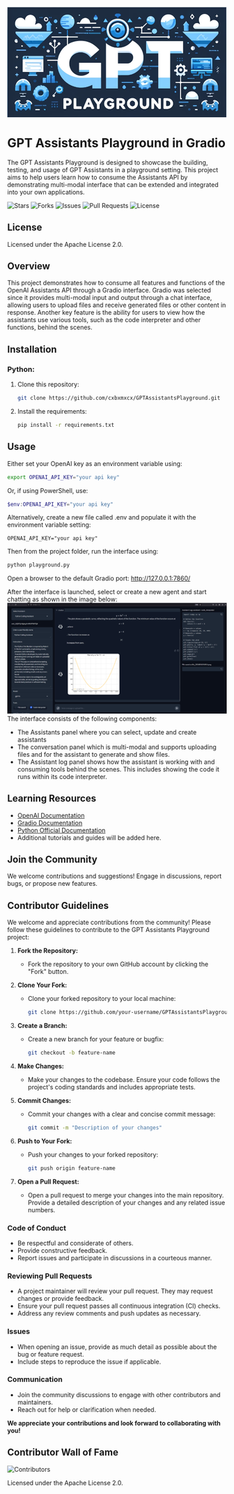 ![GPT Assistants Playground Banner](./images/playground_banner.png)

# GPT Assistants Playground in Gradio
The GPT Assistants Playground is designed to showcase the building, testing, and usage of GPT Assistants in a playground setting. This project aims to help users learn how to consume the Assistants API by demonstrating multi-modal interface that can be extended and integrated into your own applications.

![Stars](https://img.shields.io/github/stars/cxbxmxcx/GPTAssistantsPlayground)
![Forks](https://img.shields.io/github/forks/cxbxmxcx/GPTAssistantsPlayground)
![Issues](https://img.shields.io/github/issues/cxbxmxcx/GPTAssistantsPlayground)
![Pull Requests](https://img.shields.io/github/issues-pr/cxbxmxcx/GPTAssistantsPlayground)
![License](https://img.shields.io/github/license/cxbxmxcx/GPTAssistantsPlayground)

## License
Licensed under the Apache License 2.0.

## Overview
This project demonstrates how to consume all features and functions of the OpenAI Assistants API through a Gradio interface. Gradio was selected since it provides multi-modal input and output through a chat interface, allowing users to upload files and receive generated files or other content in response. Another key feature is the ability for users to view how the assistants use various tools, such as the code interpreter and other functions, behind the scenes.

## Installation

### Python:

1. Clone this repository:
    ```bash
    git clone https://github.com/cxbxmxcx/GPTAssistantsPlayground.git
    ```

2. Install the requirements:
    ```bash
    pip install -r requirements.txt
    ```
## Usage
Either set your OpenAI key as an environment variable using:
```bash
export OPENAI_API_KEY="your api key"
```

Or, if using PowerShell, use:
```powershell
$env:OPENAI_API_KEY="your api key"
```

Alternatively, create a new file called .env and populate it with the environment variable setting:
```.env
OPENAI_API_KEY="your api key"
```

Then from the project folder, run the interface using:

```bash
python playground.py
```

Open a browser to the default Gradio port: http://127.0.0.1:7860/

After the interface is launched, select or create a new agent and start chatting as shown in the image below:
![Playground](./images/gptplayground.png)
The interface consists of the following components:
* The Assistants panel where you can select, update and create assistants
* The conversation panel which is multi-modal and supports uploading files and for the assistant to generate and show files.
* The Assistant log panel shows how the assistant is working with and consuming tools behind the scenes. This includes showing the code it runs within its code interpreter.

## Learning Resources
- [OpenAI Documentation](https://beta.openai.com/docs/)
- [Gradio Documentation](https://www.gradio.app/docs/)
- [Python Official Documentation](https://docs.python.org/3/)
- Additional tutorials and guides will be added here.

## Join the Community
We welcome contributions and suggestions! Engage in discussions, report bugs, or propose new features.

## Contributor Guidelines

We welcome and appreciate contributions from the community! Please follow these guidelines to contribute to the GPT Assistants Playground project:

1. **Fork the Repository:**
   - Fork the repository to your own GitHub account by clicking the "Fork" button.

2. **Clone Your Fork:**
   - Clone your forked repository to your local machine:
     ```bash
     git clone https://github.com/your-username/GPTAssistantsPlayground.git
     ```

3. **Create a Branch:**
   - Create a new branch for your feature or bugfix:
     ```bash
     git checkout -b feature-name
     ```

4. **Make Changes:**
   - Make your changes to the codebase. Ensure your code follows the project's coding standards and includes appropriate tests.

5. **Commit Changes:**
   - Commit your changes with a clear and concise commit message:
     ```bash
     git commit -m "Description of your changes"
     ```

6. **Push to Your Fork:**
   - Push your changes to your forked repository:
     ```bash
     git push origin feature-name
     ```

7. **Open a Pull Request:**
   - Open a pull request to merge your changes into the main repository. Provide a detailed description of your changes and any related issue numbers.

### Code of Conduct
- Be respectful and considerate of others.
- Provide constructive feedback.
- Report issues and participate in discussions in a courteous manner.

### Reviewing Pull Requests
- A project maintainer will review your pull request. They may request changes or provide feedback.
- Ensure your pull request passes all continuous integration (CI) checks.
- Address any review comments and push updates as necessary.

### Issues
- When opening an issue, provide as much detail as possible about the bug or feature request.
- Include steps to reproduce the issue if applicable.

### Communication
- Join the community discussions to engage with other contributors and maintainers.
- Reach out for help or clarification when needed.

**We appreciate your contributions and look forward to collaborating with you!**

## Contributor Wall of Fame
![Contributors](https://contrib.rocks/image?repo=cxbxmxcx/GPTAssistantsPlayground)


Licensed under the Apache License 2.0.


